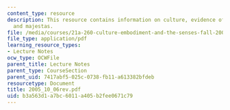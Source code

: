 ```yaml
---
content_type: resource
description: This resource contains information on culture, evidence of origins, ontology,
  and majestas.
file: /media/courses/21a-260-culture-embodiment-and-the-senses-fall-2005/b3a563d1a7bc6011a405b2fee0671c79_2005_10_06rev.pdf
file_type: application/pdf
learning_resource_types:
- Lecture Notes
ocw_type: OCWFile
parent_title: Lecture Notes
parent_type: CourseSection
parent_uid: 7417abf5-025c-0738-fb11-a613382bfdeb
resourcetype: Document
title: 2005_10_06rev.pdf
uid: b3a563d1-a7bc-6011-a405-b2fee0671c79
---
```

